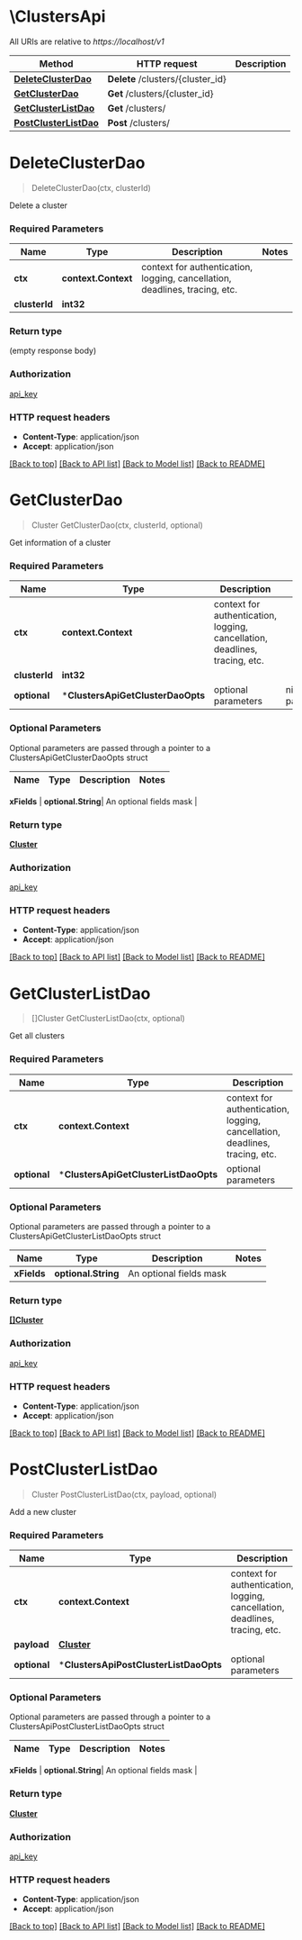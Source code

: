 # \ClustersApi

All URIs are relative to *https://localhost/v1*

Method | HTTP request | Description
------------- | ------------- | -------------
[**DeleteClusterDao**](ClustersApi.md#DeleteClusterDao) | **Delete** /clusters/{cluster_id} | 
[**GetClusterDao**](ClustersApi.md#GetClusterDao) | **Get** /clusters/{cluster_id} | 
[**GetClusterListDao**](ClustersApi.md#GetClusterListDao) | **Get** /clusters/ | 
[**PostClusterListDao**](ClustersApi.md#PostClusterListDao) | **Post** /clusters/ | 


# **DeleteClusterDao**
> DeleteClusterDao(ctx, clusterId)


Delete a cluster

### Required Parameters

Name | Type | Description  | Notes
------------- | ------------- | ------------- | -------------
 **ctx** | **context.Context** | context for authentication, logging, cancellation, deadlines, tracing, etc.
  **clusterId** | **int32**|  | 

### Return type

 (empty response body)

### Authorization

[api_key](../README.md#api_key)

### HTTP request headers

 - **Content-Type**: application/json
 - **Accept**: application/json

[[Back to top]](#) [[Back to API list]](../README.md#documentation-for-api-endpoints) [[Back to Model list]](../README.md#documentation-for-models) [[Back to README]](../README.md)

# **GetClusterDao**
> Cluster GetClusterDao(ctx, clusterId, optional)


Get information of a cluster

### Required Parameters

Name | Type | Description  | Notes
------------- | ------------- | ------------- | -------------
 **ctx** | **context.Context** | context for authentication, logging, cancellation, deadlines, tracing, etc.
  **clusterId** | **int32**|  | 
 **optional** | ***ClustersApiGetClusterDaoOpts** | optional parameters | nil if no parameters

### Optional Parameters
Optional parameters are passed through a pointer to a ClustersApiGetClusterDaoOpts struct

Name | Type | Description  | Notes
------------- | ------------- | ------------- | -------------

 **xFields** | **optional.String**| An optional fields mask | 

### Return type

[**Cluster**](Cluster.md)

### Authorization

[api_key](../README.md#api_key)

### HTTP request headers

 - **Content-Type**: application/json
 - **Accept**: application/json

[[Back to top]](#) [[Back to API list]](../README.md#documentation-for-api-endpoints) [[Back to Model list]](../README.md#documentation-for-models) [[Back to README]](../README.md)

# **GetClusterListDao**
> []Cluster GetClusterListDao(ctx, optional)


Get all clusters

### Required Parameters

Name | Type | Description  | Notes
------------- | ------------- | ------------- | -------------
 **ctx** | **context.Context** | context for authentication, logging, cancellation, deadlines, tracing, etc.
 **optional** | ***ClustersApiGetClusterListDaoOpts** | optional parameters | nil if no parameters

### Optional Parameters
Optional parameters are passed through a pointer to a ClustersApiGetClusterListDaoOpts struct

Name | Type | Description  | Notes
------------- | ------------- | ------------- | -------------
 **xFields** | **optional.String**| An optional fields mask | 

### Return type

[**[]Cluster**](Cluster.md)

### Authorization

[api_key](../README.md#api_key)

### HTTP request headers

 - **Content-Type**: application/json
 - **Accept**: application/json

[[Back to top]](#) [[Back to API list]](../README.md#documentation-for-api-endpoints) [[Back to Model list]](../README.md#documentation-for-models) [[Back to README]](../README.md)

# **PostClusterListDao**
> Cluster PostClusterListDao(ctx, payload, optional)


Add a new cluster

### Required Parameters

Name | Type | Description  | Notes
------------- | ------------- | ------------- | -------------
 **ctx** | **context.Context** | context for authentication, logging, cancellation, deadlines, tracing, etc.
  **payload** | [**Cluster**](Cluster.md)|  | 
 **optional** | ***ClustersApiPostClusterListDaoOpts** | optional parameters | nil if no parameters

### Optional Parameters
Optional parameters are passed through a pointer to a ClustersApiPostClusterListDaoOpts struct

Name | Type | Description  | Notes
------------- | ------------- | ------------- | -------------

 **xFields** | **optional.String**| An optional fields mask | 

### Return type

[**Cluster**](Cluster.md)

### Authorization

[api_key](../README.md#api_key)

### HTTP request headers

 - **Content-Type**: application/json
 - **Accept**: application/json

[[Back to top]](#) [[Back to API list]](../README.md#documentation-for-api-endpoints) [[Back to Model list]](../README.md#documentation-for-models) [[Back to README]](../README.md)

